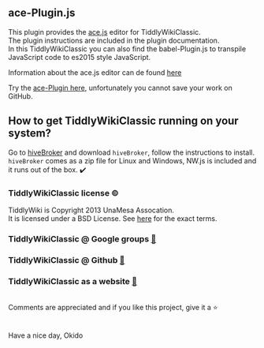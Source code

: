 ## ace-Plugin.js
This plugin provides the [ace.js](https://ace.c9.io/) editor for TiddlyWikiClassic.\
The plugin instructions are included in the plugin documentation.\
In this TiddlyWikiClassic you can also find the babel-Plugin.js to transpile JavaScript code to es2015 style JavaScript.

Information about the ace.js editor can de found [here](https://ace.c9.io/)

Try the [ace-Plugin here](https://qbroker.github.io/ace-Plugin.js/), unfortunately you cannot save your work on GitHub.

## How to get TiddlyWikiClassic running on your system?
Go to [hiveBroker](https://github.com/qbroker/hiveBroker) and download `hiveBroker`, follow the instructions to install.\
`hiveBroker` comes as a zip file for Linux and Windows, NW.js is included and it runs out of the box. :heavy_check_mark:

### TiddlyWikiClassic license :copyright:
TiddlyWiki is Copyright 2013 UnaMesa Assocation.\
It is licensed under a BSD License. See [here](https://github.com/TiddlyWiki/TiddlyWikiClassic/blob/master/html/copyright.txt) for the exact terms.

### TiddlyWikiClassic @ Google groups [:link:](https://groups.google.com/forum/#!forum/tiddlywikiclassic)
### TiddlyWikiClassic @ Github [:link:](https://github.com/TiddlyWiki/TiddlyWikiClassic)
### TiddlyWikiClassic as a website [:link:](https://classic.tiddlywiki.com/)
\
Comments are appreciated and if you like this project, give it a :star:\
\
\
Have a nice day, Okido

